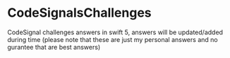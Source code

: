 # CodeSignalsChallenges
CodeSignal challenges answers in swift 5, answers will be updated/added during time (please note that these are just my personal answers and no gurantee that are best answers) 
